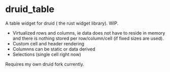 # druid_table

A table widget for druid ( the rust widget library). WIP.

* Virtualized rows and columns, ie data does not have to reside in memory and there is nothing stored per row/column/cell (if fixed sizes are used).
* Custom cell and header rendering
* Columnns can be static or data derived
* Selections (single cell right now)

Requires my own druid fork currently. 
